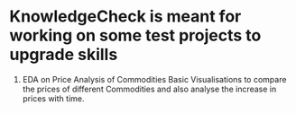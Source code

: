 # KnowledgeCheck is meant for working on some test projects to upgrade skills

1. EDA on Price Analysis of Commodities
Basic Visualisations to compare the prices of different Commodities and also analyse the increase in prices with time.
